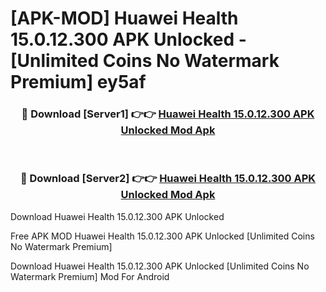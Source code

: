 # [APK-MOD] Huawei Health 15.0.12.300 APK Unlocked - [Unlimited Coins No Watermark Premium] ey5af



<div align="center">
<h3>🔴 Download [Server1] 👉👉 <a href="https://momento.my/?title=Huawei_Health_15.0.12.300_APK_Unlocked">Huawei Health 15.0.12.300 APK Unlocked Mod Apk</a></h3><br>

<h3>🔴 Download [Server2] 👉👉 <a href="https://momento.my/?title=Huawei_Health_15.0.12.300_APK_Unlocked">Huawei Health 15.0.12.300 APK Unlocked Mod Apk</a></h3>
</div>



Download Huawei Health 15.0.12.300 APK Unlocked 

Free APK MOD Huawei Health 15.0.12.300 APK Unlocked [Unlimited Coins No Watermark Premium]

Download Huawei Health 15.0.12.300 APK Unlocked [Unlimited Coins No Watermark Premium] Mod For Android
